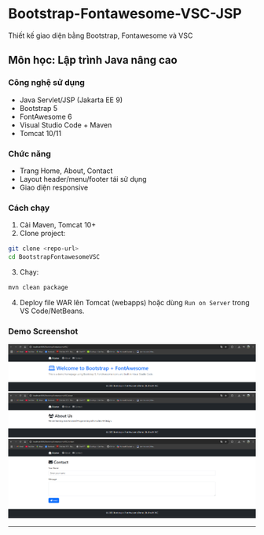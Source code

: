 # Bootstrap-Fontawesome-VSC-JSP
Thiết kế giao diện bằng Bootstrap, Fontawesome và VSC

## Môn học: Lập trình Java nâng cao

### Công nghệ sử dụng
- Java Servlet/JSP (Jakarta EE 9)
- Bootstrap 5
- FontAwesome 6
- Visual Studio Code + Maven
- Tomcat 10/11

### Chức năng
- Trang Home, About, Contact
- Layout header/menu/footer tái sử dụng
- Giao diện responsive

### Cách chạy
1. Cài Maven, Tomcat 10+
2. Clone project:
```bash
git clone <repo-url>
cd BootstrapFontawesomeVSC
```
3. Chạy:
```bash
mvn clean package
```
4. Deploy file WAR lên Tomcat (webapps) hoặc dùng `Run on Server` trong VS Code/NetBeans.

### Demo Screenshot

![Home](Screenshot/home.png)
![About](Screenshot/about.png)
![Contact](Screenshot/contact.png)

---
